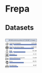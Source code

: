 # Frepa
## Datasets
### 
<img src="https://github.com/Arturia-Pendragon-Iris/Frepa/blob/main/fig/dataset.png" alt="image" width="20%">
